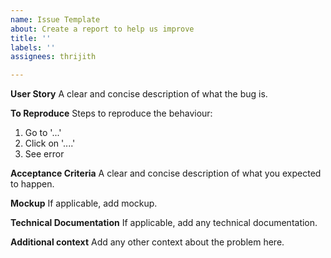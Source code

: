 ```yaml
---
name: Issue Template
about: Create a report to help us improve
title: ''
labels: ''
assignees: thrijith

---
```


**User Story**
A clear and concise description of what the bug is.

**To Reproduce**
Steps to reproduce the behaviour:
1. Go to '...'
2. Click on '....'
3. See error

**Acceptance Criteria**
A clear and concise description of what you expected to happen.

**Mockup**
If applicable, add mockup.

**Technical Documentation**
If applicable, add any technical documentation.

**Additional context**
Add any other context about the problem here.

